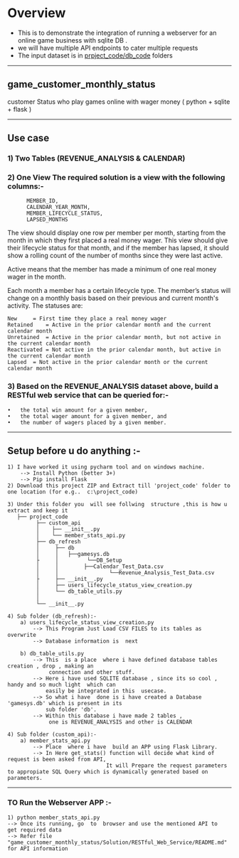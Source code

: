 # Overview
- This is to demonstrate the integration of running a webserver for an online game business with sqlite DB .
- we will have multiple API endpoints to cater multiple requests
- The input dataset is in [prpject_code/db_code](https://github.com/KumarRoshandot/online_game_usecase_flask_sqlite_webserver/tree/afe386f705b08d06380ead22b0e9c425dbd80d47/project_code/db_refresh/db/DB_Setup) folders 

---

## game_customer_monthly_status
customer Status who play games online with wager money ( python + sqlite + flask )

---

## Use case
### 1) Two Tables (REVENUE_ANALYSIS &  CALENDAR)
### 2) One View The required solution is a view with the following columns:-

          MEMBER_ID,
          CALENDAR_YEAR_MONTH,
          MEMBER_LIFECYCLE_STATUS,
          LAPSED_MONTHS

The view should display one row per member per month, starting from the month in which they first placed a real money wager. 
This view should give their lifecycle status for that month, and if the member has lapsed, 
it should show a rolling count of the number of months since they were last active.

Active means that the member has made a minimum of one real money wager in the month.

Each month a member has a certain lifecycle type. The member’s status will change on a monthly basis based on their previous and current month's activity. 
The statuses are:


    New		= First time they place a real money wager
    Retained	= Active in the prior calendar month and the current calendar month
    Unretained	= Active in the prior calendar month, but not active in the current calendar month
    Reactivated	= Not active in the prior calendar month, but active in the current calendar month
    Lapsed	= Not active in the prior calendar month or the current calendar month

### 3) Based on the REVENUE_ANALYSIS dataset above, build a RESTful web service that can be queried for:-

    •	the total win amount for a given member,
    •	the total wager amount for a given member, and
    •	the number of wagers placed by a given member.
  
---
## Setup before u  do anything :-

	1) I have worked it using pycharm tool and on windows machine.
		--> Install Python (better 3+)
		--> Pip install Flask
	2) Download this project ZIP and Extract till 'project_code' folder to one location (for e.g..  c:\project_code)
	
	3) Under this folder you  will see follwing  structure ,this is how u extract and keep it
	   ├── project_code
	         ├── custom_api
	         │    ├── __init__.py
	         │    └── member_stats_api.py
	         ├── db_refresh
	         │     ├── db
	         │     │   ├──gamesys.db
             ├     │	     └──DB_Setup
	         │     │		├──Calendar_Test_Data.csv
	         │     │                └──Revenue_Analysis_Test_Data.csv
	         ├     ├── __init__.py
	         │     ├── users_lifecycle_status_view_creation.py
	         │     └── db_table_utils.py
             │
	         └── __init__.py
	
	4) Sub folder (db_refresh):-
		a) users_lifecycle_status_view_creation.py 
			--> This Program Just Load CSV FILES to its tables as overwrite
			--> Database information is  next
		
		b) db_table_utils.py
			--> This  is a place  where i have defined database tables creation , drop , making an 
			     connection and other stuff.
			--> Here i have used SQLITE database , since its so cool , handy and so much light  which can 
			    easily be integrated in this  usecase.
			--> So what i have  done is i have created a Database 'gamesys.db' which is present in its 
			    sub folder 'db'.
			--> Within this database i have made 2 tables , 
			     one is REVENUE_ANALYSIS and other is CALENDAR
	
	4) Sub folder (custom_api):-
		a) member_stats_api.py
			--> Place  where i have  build an APP using Flask Library.
			--> In Here get_stats() function will decide what kind of request is been asked from API, 
                                   It will Prepare the request parameters to appropiate SQL Query which is dynamically generated based on parameters.
---		
	
### TO  Run  the Webserver APP :-
	1) python member_stats_api.py 
    --> Once its running, go  to  browser and use the mentioned API to  get required data
    --> Refer file "game_customer_monthly_status/Solution/RESTful_Web_Service/README.md" for API information
		
	
